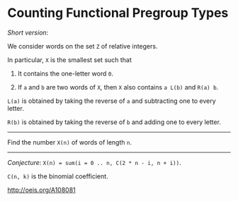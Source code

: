 Counting Functional Pregroup Types
===

_Short version_:

We consider words on the set `Z` of relative integers.

In particular, `X` is the smallest set such that

1. It contains the one-letter word `0`.

2. If `a` and `b` are two words of `X`,
then `X` also contains `a L(b)` and `R(a) b`.

`L(a)` is obtained by taking the reverse of `a`
and subtracting one to every letter.

`R(b)` is obtained by taking the reverse of `b`
and adding one to every letter.

---

Find the number `X(n)` of words of length `n`.

---

*Conjecture*: `X(n) = sum(i = 0 .. n, C(2 * n - i, n + i))`.

`C(n, k)` is the binomial coefficient.

http://oeis.org/A108081

